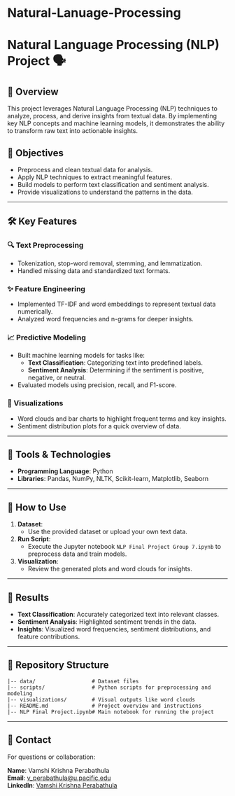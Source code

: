 # Natural-Lanuage-Processing

# Natural Language Processing (NLP) Project 🗣️

## 📖 Overview
This project leverages Natural Language Processing (NLP) techniques to analyze, process, and derive insights from textual data. By implementing key NLP concepts and machine learning models, it demonstrates the ability to transform raw text into actionable insights.

## 🎯 Objectives
- Preprocess and clean textual data for analysis.
- Apply NLP techniques to extract meaningful features.
- Build models to perform text classification and sentiment analysis.
- Provide visualizations to understand the patterns in the data.

---

## 🛠️ Key Features

### 🔍 Text Preprocessing
- Tokenization, stop-word removal, stemming, and lemmatization.
- Handled missing data and standardized text formats.

### ✨ Feature Engineering
- Implemented TF-IDF and word embeddings to represent textual data numerically.
- Analyzed word frequencies and n-grams for deeper insights.

### 📈 Predictive Modeling
- Built machine learning models for tasks like:
  - **Text Classification**: Categorizing text into predefined labels.
  - **Sentiment Analysis**: Determining if the sentiment is positive, negative, or neutral.
- Evaluated models using precision, recall, and F1-score.

### 🎨 Visualizations
- Word clouds and bar charts to highlight frequent terms and key insights.
- Sentiment distribution plots for a quick overview of data.

---

## 🧰 Tools & Technologies
- **Programming Language**: Python
- **Libraries**: Pandas, NumPy, NLTK, Scikit-learn, Matplotlib, Seaborn

---

## 🚀 How to Use

1. **Dataset**:
   - Use the provided dataset or upload your own text data.
2. **Run Script**:
   - Execute the Jupyter notebook `NLP Final Project Group 7.ipynb` to preprocess data and train models.
3. **Visualization**:
   - Review the generated plots and word clouds for insights.

---

## 🎨 Results
- **Text Classification**: Accurately categorized text into relevant classes.
- **Sentiment Analysis**: Highlighted sentiment trends in the data.
- **Insights**: Visualized word frequencies, sentiment distributions, and feature contributions.

---

## 📁 Repository Structure
```
|-- data/                  # Dataset files
|-- scripts/               # Python scripts for preprocessing and modeling
|-- visualizations/        # Visual outputs like word clouds
|-- README.md              # Project overview and instructions
|-- NLP Final Project.ipynb# Main notebook for running the project
```

---

## 📩 Contact
For questions or collaboration:

**Name**: Vamshi Krishna Perabathula  
**Email**: [v_perabathula@u.pacific.edu](mailto:v_perabathula@u.pacific.edu)  
**LinkedIn**: [Vamshi Krishna Perabathula](https://www.linkedin.com/in/vk-perabathula/)

